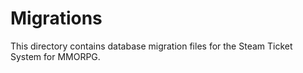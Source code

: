 # Migrations

This directory contains database migration files for the Steam Ticket System for MMORPG. 
